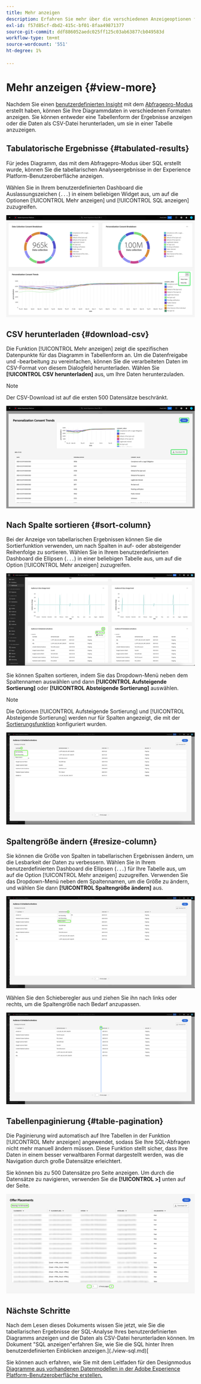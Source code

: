```yaml
---
title: Mehr anzeigen
description: Erfahren Sie mehr über die verschiedenen Anzeigeoptionen für SQL-analysierte Daten. Über Ihr benutzerdefiniertes Dashboard können Sie die tabellarischen Ergebnisse Ihrer Analyse anzeigen oder die verarbeiteten Daten im CSV-Format herunterladen.
exl-id: f57d85cf-dbd2-415c-bf01-8faa49871377
source-git-commit: ddf886052aedc025ff125c03ab63877cb049583d
workflow-type: tm+mt
source-wordcount: '551'
ht-degree: 1%

---
```


# Mehr anzeigen {#view-more}

Nachdem Sie einen [benutzerdefinierten Insight](./overview.md) mit dem [Abfragepro-Modus](./overview.md#query-pro-mode) erstellt haben, können Sie Ihre Diagrammdaten in verschiedenen Formaten anzeigen. Sie können entweder eine Tabellenform der Ergebnisse anzeigen oder die Daten als CSV-Datei herunterladen, um sie in einer Tabelle anzuzeigen.

## Tabulatorische Ergebnisse {#tabulated-results}

Für jedes Diagramm, das mit dem Abfragepro-Modus über SQL erstellt wurde, können Sie die tabellarischen Analyseergebnisse in der Experience Platform-Benutzeroberfläche anzeigen.

Wählen Sie in Ihrem benutzerdefinierten Dashboard die Auslassungszeichen (`...`) in einem beliebigen Widget aus, um auf die Optionen [!UICONTROL Mehr anzeigen] und [!UICONTROL SQL anzeigen] zuzugreifen.

![Ein benutzerdefiniertes Dashboard mit dem Dropdown-Menü mit den Auslassungspunkten eines Einblicks und hervorgehobenen Optionen &quot;Mehr anzeigen&quot;und &quot;SQL anzeigen&quot;.](../images/sql-insights-query-pro-mode/ellipses-dropdown.png)

## CSV herunterladen {#download-csv}

Die Funktion [!UICONTROL Mehr anzeigen] zeigt die spezifischen Datenpunkte für das Diagramm in Tabellenform an. Um die Datenfreigabe und -bearbeitung zu vereinfachen, können Sie die verarbeiteten Daten im CSV-Format von diesem Dialogfeld herunterladen. Wählen Sie **[!UICONTROL CSV herunterladen]** aus, um Ihre Daten herunterzuladen.

>[!NOTE]
>
>Der CSV-Download ist auf die ersten 500 Datensätze beschränkt.

![Ein Dialogfeld mit einer Vorschau Ihres Einblicks und den tabellarisierten Ergebnissen Ihrer SQL, die den Einblick generiert haben.](../images/sql-insights-query-pro-mode/view-more-download-csv.png)

## Nach Spalte sortieren {#sort-column}

Bei der Anzeige von tabellarischen Ergebnissen können Sie die Sortierfunktion verwenden, um nach Spalten in auf- oder absteigender Reihenfolge zu sortieren. Wählen Sie in Ihrem benutzerdefinierten Dashboard die Ellipsen (`...`) in einer beliebigen Tabelle aus, um auf die Option [!UICONTROL Mehr anzeigen] zuzugreifen.

![Ein benutzerdefiniertes Dashboard mit dem Dropdown-Menü mit den Auslassungspunkten einer Tabelle und der Option Mehr anzeigen wurde hervorgehoben.](../images/sql-insights-query-pro-mode/advanced-ellipses-dropdown.png)

Sie können Spalten sortieren, indem Sie das Dropdown-Menü neben dem Spaltennamen auswählen und dann **[!UICONTROL Aufsteigende Sortierung]** oder **[!UICONTROL Absteigende Sortierung]** auswählen.

>[!NOTE]
>
>Die Optionen [!UICONTROL Aufsteigende Sortierung] und [!UICONTROL Absteigende Sortierung] werden nur für Spalten angezeigt, die mit der [Sortierungsfunktion](./overview.md#advanced-attributes) konfiguriert wurden.

![Ein Dropdown-Menü für die Tabellenspalte, in dem die Optionen Aufsteigende Sortierung und Absteigende Sortierung hervorgehoben sind.](../images/sql-insights-query-pro-mode/advanced-sort-dropdown.png)

## Spaltengröße ändern {#resize-column}

Sie können die Größe von Spalten in tabellarischen Ergebnissen ändern, um die Lesbarkeit der Daten zu verbessern. Wählen Sie in Ihrem benutzerdefinierten Dashboard die Ellipsen (`...`) für Ihre Tabelle aus, um auf die Option [!UICONTROL Mehr anzeigen] zuzugreifen. Verwenden Sie das Dropdown-Menü neben dem Spaltennamen, um die Größe zu ändern, und wählen Sie dann **[!UICONTROL Spaltengröße ändern]** aus.

![Ein Dropdown-Menü für die Tabellenspalte, in dem die Option Spaltengröße ändern hervorgehoben ist.](../images/sql-insights-query-pro-mode/advanced-resize-dropdown.png)

Wählen Sie den Schieberegler aus und ziehen Sie ihn nach links oder rechts, um die Spaltengröße nach Bedarf anzupassen.

![Eine Tabelle mit der hervorgehobenen Größe der Spalte.](../images/sql-insights-query-pro-mode/advanced-resize-column.png)

## Tabellenpaginierung {#table-pagination}

Die Paginierung wird automatisch auf Ihre Tabellen in der Funktion [!UICONTROL Mehr anzeigen] angewendet, sodass Sie Ihre SQL-Abfragen nicht mehr manuell ändern müssen. Diese Funktion stellt sicher, dass Ihre Daten in einem besser verwaltbaren Format dargestellt werden, was die Navigation durch große Datensätze erleichtert.

Sie können bis zu 500 Datensätze pro Seite anzeigen. Um durch die Datensätze zu navigieren, verwenden Sie die **[!UICONTROL >]** unten auf der Seite.

![Ergebnisse mit Registerkarten, deren Ergebnisse und Paginierung hervorgehoben sind.](../images/sql-insights-query-pro-mode/advanced-table-pagination.png)

## Nächste Schritte

Nach dem Lesen dieses Dokuments wissen Sie jetzt, wie Sie die tabellarischen Ergebnisse der SQL-Analyse Ihres benutzerdefinierten Diagramms anzeigen und die Daten als CSV-Datei herunterladen können. Im Dokument &quot;SQL anzeigen&quot;erfahren Sie, wie Sie die SQL hinter Ihren benutzerdefinierten Einblicken anzeigen.](./view-sql.md)[

Sie können auch erfahren, wie Sie mit dem Leitfaden für den Designmodus [ Diagramme aus vorhandenen Datenmodellen in der Adobe Experience Platform-Benutzeroberfläche erstellen.](../standard-dashboards.md)
